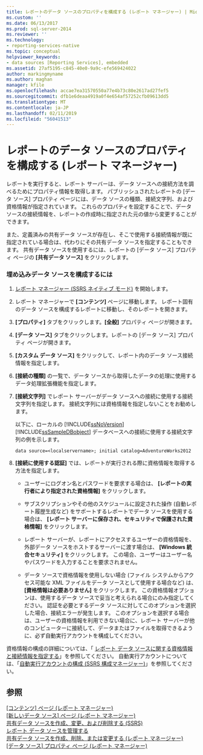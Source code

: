 ```yaml
---
title: レポートのデータ ソースのプロパティを構成する (レポート マネージャー) | Microsoft Docs
ms.custom: ''
ms.date: 06/13/2017
ms.prod: sql-server-2014
ms.reviewer: ''
ms.technology:
- reporting-services-native
ms.topic: conceptual
helpviewer_keywords:
- data sources [Reporting Services], embedded
ms.assetid: 27af5195-c845-40e0-9a9c-efe569424022
author: markingmyname
ms.author: maghan
manager: kfile
ms.openlocfilehash: accae7ea31570550a77e4b73c80e2617ad27fef5
ms.sourcegitcommit: dfb1e6deaa4919a0f4e654af57252cfb09613dd5
ms.translationtype: MT
ms.contentlocale: ja-JP
ms.lasthandoff: 02/11/2019
ms.locfileid: "56041513"
---
```

# <a name="configure-data-source-properties-for-a-report--report-manager"></a>レポートのデータ ソースのプロパティを構成する (レポート マネージャー)
  レポートを実行すると、レポート サーバーは、データ ソースへの接続方法を調べるためにプロパティ情報を取得します。 パブリッシュされたレポートの [データ ソース] プロパティ ページには、データ ソースの種類、接続文字列、および資格情報が指定されています。 これらのプロパティを設定することで、データ ソースの接続情報を、レポートの作成時に指定された元の値から変更することができます。  
  
 また、定義済みの共有データ ソースが存在し、そこで使用する接続情報が既に指定されている場合は、代わりにその共有データ ソースを指定することもできます。 共有データ ソースを使用するには、レポートの [データ ソース] プロパティ ページの **[共有データ ソース]** をクリックします。  
  
### <a name="to-configure-an-embedded-data-source"></a>埋め込みデータ ソースを構成するには  
  
1.  [レポート マネージャー &#40;SSRS ネイティブ モード&#41;](../report-manager-ssrs-native-mode.md) を開始します。  
  
2.  レポート マネージャーで **[コンテンツ]** ページに移動します。 レポート固有のデータ ソースを構成するレポートに移動し、そのレポートを開きます。  
  
3.  **[プロパティ]** タブをクリックします。**[全般]** プロパティ ページが開きます。  
  
4.  **[データ ソース]** タブをクリックします。レポートの [データ ソース] プロパティ ページが開きます。  
  
5.  **[カスタム データ ソース]** をクリックして、レポート内のデータ ソース接続情報を指定します。  
  
6.  **[接続の種類]** の一覧で、データ ソースから取得したデータの処理に使用するデータ処理拡張機能を指定します。  
  
7.  **[接続文字列]** でレポート サーバーがデータ ソースへの接続に使用する接続文字列を指定します。 接続文字列には資格情報を指定しないことをお勧めします。  
  
     以下に、ローカルの [!INCLUDE[ssNoVersion](../../includes/ssnoversion-md.md)] [!INCLUDE[ssSampleDBobject](../../includes/sssampledbobject-md.md)] データベースへの接続に使用する接続文字列の例を示します。  
  
    ```  
    data source=<localservername>; initial catalog=AdventureWorks2012  
    ```  
  
8.  **[接続に使用する認証]** では、レポートが実行される際に資格情報を取得する方法を指定します。  
  
    -   ユーザーにログオン名とパスワードを要求する場合は、 **[レポートの実行者により指定された資格情報]** をクリックします。  
  
    -   サブスクリプションやその他のスケジュールに設定された操作 (自動レポート履歴生成など) をサポートするレポートでデータ ソースを使用する場合は、 **[レポート サーバーに保存され、セキュリティで保護された資格情報]** をクリックします。  
  
    -   レポート サーバーが、レポートにアクセスするユーザーの資格情報を、外部データ ソースをホストするサーバーに渡す場合は、 **[Windows 統合セキュリティ]** をクリックします。 この場合、ユーザーはユーザー名やパスワードを入力することを要求されません。  
  
    -   データ ソースで資格情報を使用しない場合 (ファイル システムからアクセス可能な XML ファイルをデータ ソースとして使用する場合など) は、 **[資格情報は必要ありません]** をクリックします。 この資格情報オプションは、使用するデータ ソースで妥当と考えられる場合にのみ指定してください。 認証を必要とするデータ ソースに対してこのオプションを選択した場合、接続エラーが発生します。 このオプションを選択する場合は、ユーザーの資格情報を利用できない場合に、レポート サーバーが他のコンピューターに接続して、データまたはファイルを取得できるように、必ず自動実行アカウントを構成してください。  
  
 資格情報の構成の詳細については、「 [レポート データ ソースに関する資格情報と接続情報を指定する](specify-credential-and-connection-information-for-report-data-sources.md)」を参照してください。 自動実行アカウントについては、「[自動実行アカウントの構成 &#40;SSRS 構成マネージャー&#41;](../install-windows/configure-the-unattended-execution-account-ssrs-configuration-manager.md)」を参照してください。  
  
## <a name="see-also"></a>参照  
 [[コンテンツ] ページ (レポート マネージャー)](../contents-page-report-manager.md)   
 [[新しいデータ ソース] ページ (レポート マネージャー)](../new-data-source-page-report-manager.md)   
 [共有データ ソースを作成、変更、および削除する (SSRS)](create-modify-and-delete-shared-data-sources-ssrs.md)   
 [レポート データ ソースを管理する](manage-report-data-sources.md)   
 [共有データ ソースを作成、削除、または変更する &#40;レポート マネージャー&#41;](../create-delete-or-modify-a-shared-data-source-report-manager.md)   
 [[データ ソース] プロパティ ページ (レポート マネージャー)](../data-sources-properties-page-report-manager.md)  
  
  
